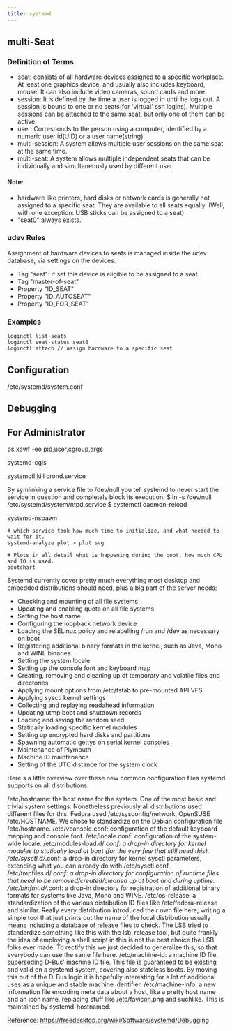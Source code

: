 ```yaml
---
title: systemd
---
```


## multi-Seat

### Definition of Terms
* seat: consists of all hardware devices assigned to a specific workplace. At least one graphics device, and usually also includes keyboard, mouse. It can also include video cameras, sound cards and more.
* session: It is defined by the time a user is logged in until he logs out. A session is bound to one or no seats(for 'virtual' ssh logins). Multiple sessions can be attached to the same seat, but only one of them can be active.
* user: Corresponds to the person using a computer, identified by a numeric user id(UID) or a user name(string).
* multi-session: A system allows multiple user sessions on the same seat at the same time.
* multi-seat: A system allows multiple independent seats that can be individually and simultaneously used by different user.

#### Note:
* hardware like printers, hard disks or network cards is generally not assigned to a specific seat. They are available to all seats equally. (Well, with one exception: USB sticks can be assigned to a seat)
* "seat0" always exists.

### udev Rules
Assignment of hardware devices to seats is managed inside the udev database, via settings on the devices:
* Tag "seat": if set this device is eligible to be assigned to a seat.
* Tag "master-of-seat"
* Property "ID_SEAT"
* Property "ID_AUTOSEAT"
* Property "ID_FOR_SEAT"

### Examples

```
loginctl list-seats
loginctl seat-status seat0
loginctl attach // assign hardware to a specific seat
```

##  Configuration

/etc/systemd/system.conf



## Debugging

## For Administrator
ps xawf -eo pid,user,cgroup,args

systemd-cgls

systemctl kill crond.service

By symlinking a service file to /dev/null you tell systemd to never start the service in question and completely block its execution.
$ ln -s /dev/null /etc/systemd/system/ntpd.service
$ systemctl daemon-reload

systemd-nspawn

```
# which service took how much time to initialize, and what needed to wait for it.
systemd-analyze plot > plot.svg

# Plots in all detail what is happening during the boot, how much CPU and IO is used.
bootchart
```

Systemd currently cover pretty much everything most desktop and embedded distributions should need, plus a big part of the server needs:

* Checking and mounting of all file systems
* Updating and enabling quota on all file systems
* Setting the host name
* Configuring the loopback network device
* Loading the SELinux policy and relabelling /run and /dev as necessary on boot
* Registering additional binary formats in the kernel, such as Java, Mono and WINE binaries
* Setting the system locale
* Setting up the console font and keyboard map
* Creating, removing and cleaning up of temporary and volatile files and directories
* Applying mount options from /etc/fstab to pre-mounted API VFS
* Applying sysctl kernel settings
* Collecting and replaying readahead information
* Updating utmp boot and shutdown records
* Loading and saving the random seed
* Statically loading specific kernel modules
* Setting up encrypted hard disks and partitions
* Spawning automatic gettys on serial kernel consoles
* Maintenance of Plymouth
* Machine ID maintenance
* Setting of the UTC distance for the system clock


Here's a little overview over these new common configuration files systemd supports on all distributions:

/etc/hostname: the host name for the system. One of the most basic and trivial system settings. Nonetheless previously all distributions used different files for this. Fedora used /etc/sysconfig/network, OpenSUSE /etc/HOSTNAME. We chose to standardize on the Debian configuration file /etc/hostname.
/etc/vconsole.conf: configuration of the default keyboard mapping and console font.
/etc/locale.conf: configuration of the system-wide locale.
/etc/modules-load.d/*.conf: a drop-in directory for kernel modules to statically load at boot (for the very few that still need this).
/etc/sysctl.d/*.conf: a drop-in directory for kernel sysctl parameters, extending what you can already do with /etc/sysctl.conf.
/etc/tmpfiles.d/*.conf: a drop-in directory for configuration of runtime files that need to be removed/created/cleaned up at boot and during uptime.
/etc/binfmt.d/*.conf: a drop-in directory for registration of additional binary formats for systems like Java, Mono and WINE.
/etc/os-release: a standardization of the various distribution ID files like /etc/fedora-release and similar. Really every distribution introduced their own file here; writing a simple tool that just prints out the name of the local distribution usually means including a database of release files to check. The LSB tried to standardize something like this with the lsb_release tool, but quite frankly the idea of employing a shell script in this is not the best choice the LSB folks ever made. To rectify this we just decided to generalize this, so that everybody can use the same file here.
/etc/machine-id: a machine ID file, superseding D-Bus' machine ID file. This file is guaranteed to be existing and valid on a systemd system, covering also stateless boots. By moving this out of the D-Bus logic it is hopefully interesting for a lot of additional uses as a unique and stable machine identifier.
/etc/machine-info: a new information file encoding meta data about a host, like a pretty host name and an icon name, replacing stuff like /etc/favicon.png and suchlike. This is maintained by systemd-hostnamed.


Reference: https://freedesktop.org/wiki/Software/systemd/Debugging

